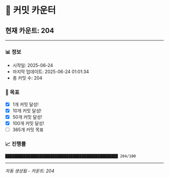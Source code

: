 # 🔢 커밋 카운터

## 현재 카운트: 204

---

### 📊 정보
- 시작일: 2025-06-24
- 마지막 업데이트: 2025-06-24 01:01:34
- 총 커밋 수: 204

### 🎯 목표
- [x] 1개 커밋 달성!
- [x] 10개 커밋 달성!
- [x] 50개 커밋 달성!
- [x] 100개 커밋 달성!
- [ ] 365개 커밋 목표

### 📈 진행률
```
██████████████████████████████████████████████████ 204/100
```

---
*자동 생성됨 - 카운트: 204*
